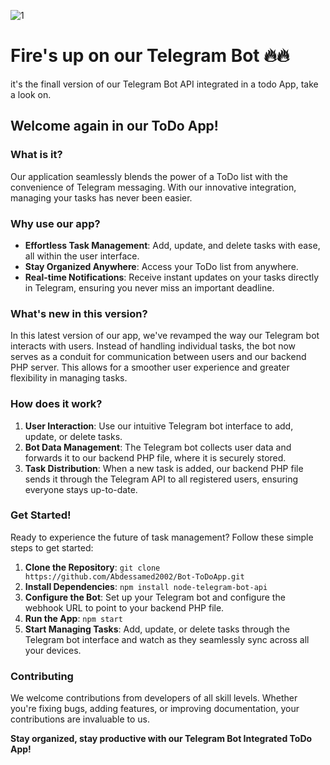 ![1](https://github.com/HassanDev13/factory/assets/48941486/8304ba0b-af52-4d36-8fee-8dd95901aee4)

# Fire's up on our Telegram Bot 🔥🔥
it's the finall version of our Telegram Bot API integrated in a todo App, take a look on. 

## Welcome again in our ToDo App!

### What is it?
Our application seamlessly blends the power of a ToDo list with the convenience of Telegram messaging. With our innovative integration, managing your tasks has never been easier.

### Why use our app?
- **Effortless Task Management**: Add, update, and delete tasks with ease, all within the user interface.
- **Stay Organized Anywhere**: Access your ToDo list from anywhere.
- **Real-time Notifications**: Receive instant updates on your tasks directly in Telegram, ensuring you never miss an important deadline.

### What's new in this version?
In this latest version of our app, we've revamped the way our Telegram bot interacts with users. Instead of handling individual tasks, the bot now serves as a conduit for communication between users and our backend PHP server. This allows for a smoother user experience and greater flexibility in managing tasks.

### How does it work?
1. **User Interaction**: Use our intuitive Telegram bot interface to add, update, or delete tasks.
2. **Bot Data Management**: The Telegram bot collects user data and forwards it to our backend PHP file, where it is securely stored.
3. **Task Distribution**: When a new task is added, our backend PHP file sends it through the Telegram API to all registered users, ensuring everyone stays up-to-date.

### Get Started!
Ready to experience the future of task management? Follow these simple steps to get started:
1. **Clone the Repository**: `git clone https://github.com/Abdessamed2002/Bot-ToDoApp.git`
2. **Install Dependencies**: `npm install node-telegram-bot-api`
3. **Configure the Bot**: Set up your Telegram bot and configure the webhook URL to point to your backend PHP file.
4. **Run the App**: `npm start`
5. **Start Managing Tasks**: Add, update, or delete tasks through the Telegram bot interface and watch as they seamlessly sync across all your devices.

### Contributing
We welcome contributions from developers of all skill levels. Whether you're fixing bugs, adding features, or improving documentation, your contributions are invaluable to us.




**Stay organized, stay productive with our Telegram Bot Integrated ToDo App!**
